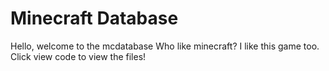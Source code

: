 # Minecraft Database
Hello, welcome to the mcdatabase
Who like minecraft? I like this game too.
Click view code to view the files!
